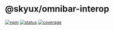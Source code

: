 # @skyux/omnibar-interop

[![npm](https://img.shields.io/npm/v/@skyux/omnibar-interop.svg)](https://www.npmjs.com/package/@skyux/omnibar-interop)
[![status](https://travis-ci.org/blackbaud/skyux-omnibar-interop.svg?branch=master)](https://travis-ci.org/blackbaud/skyux-omnibar-interop)
[![coverage](https://codecov.io/gh/blackbaud/skyux-omnibar-interop/branch/master/graphs/badge.svg?branch=master)](https://codecov.io/gh/blackbaud/skyux-omnibar-interop/branch/master)

